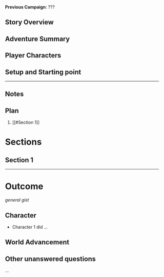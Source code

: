 **Previous Campaign**: ???
## Story Overview


## Adventure Summary

## Player Characters

## Setup and Starting point

---
## Notes


## Plan
1. [[#Section 1]]

# Sections

## Section 1


---
# Outcome
_general gist_
## Character
- Character 1 did ...

## World Advancement

## Other unanswered questions
...

